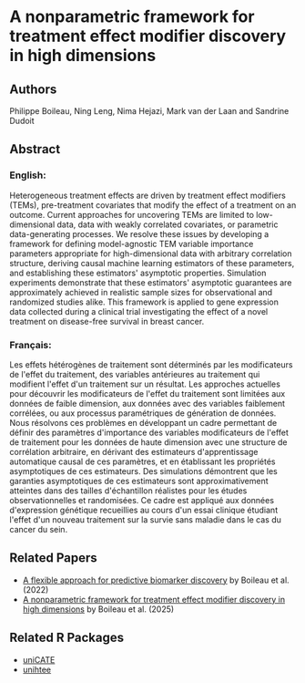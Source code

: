 # A nonparametric framework for treatment effect modifier discovery in high dimensions

## Authors

Philippe Boileau, Ning Leng, Nima Hejazi, Mark van der Laan and Sandrine Dudoit

## Abstract

### English:

Heterogeneous treatment effects are driven by treatment effect modifiers (TEMs),
pre-treatment covariates that modify the effect of a treatment on an outcome.
Current approaches for uncovering TEMs are limited to low-dimensional data, data
with weakly correlated covariates, or parametric data-generating processes. We
resolve these issues by developing a framework for defining model-agnostic TEM
variable importance parameters appropriate for high-dimensional data with
arbitrary correlation structure, deriving causal machine learning estimators of
these parameters, and establishing these estimators' asymptotic properties.
Simulation experiments demonstrate that these estimators' asymptotic guarantees
are approximately achieved in realistic sample sizes for observational and
randomized studies alike. This framework is applied to gene expression data
collected during a clinical trial investigating the effect of a novel treatment
on disease-free survival in breast cancer.

### Français:

Les effets hétérogènes de traitement sont déterminés par les modificateurs de
l'effet du traitement, des variables antérieures au traitement qui modifient
l'effet d'un traitement sur un résultat. Les approches actuelles pour découvrir
les modificateurs de l'effet du traitement sont limitées aux données de faible
dimension, aux données avec des variables faiblement corrélées, ou aux processus
paramétriques de génération de données. Nous résolvons ces problèmes en
développant un cadre permettant de définir des paramètres d'importance des
variables modificateurs de l'effet de traitement pour les données de haute
dimension avec une structure de corrélation arbitraire, en dérivant des
estimateurs d'apprentissage automatique causal de ces paramètres, et en
établissant les propriétés asymptotiques de ces estimateurs. Des simulations
démontrent que les garanties asymptotiques de ces estimateurs sont
approximativement atteintes dans des tailles d'échantillon réalistes pour les
études observationnelles et randomisées. Ce cadre est appliqué aux données
d'expression génétique recueillies au cours d'un essai clinique étudiant l'effet
d'un nouveau traitement sur la survie sans maladie dans le cas du cancer du
sein.

## Related Papers

- [A flexible approach for predictive biomarker
  discovery](https://academic.oup.com/biostatistics/advance-article/doi/10.1093/biostatistics/kxac029/6647929)
  by Boileau et al. (2022)
- [A nonparametric framework for treatment effect modifier discovery in high
  dimensions](https://academic.oup.com/jrsssb/article/87/1/157/7738222) by Boileau et al. (2025)

## Related R Packages

- [uniCATE](https://github.com/insightsengineering/uniCATE)
- [unihtee](https://github.com/insightsengineering/unihtee)